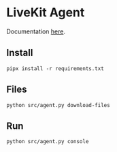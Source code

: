 # LiveKit Agent
Documentation [here](https://docs.livekit.io/agents/start/voice-ai/).

## Install

```shell
pipx install -r requirements.txt
```

## Files

```shell
python src/agent.py download-files
```

## Run

```shell
python src/agent.py console
```
